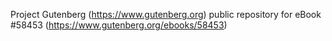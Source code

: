 Project Gutenberg (https://www.gutenberg.org) public repository for
eBook #58453 (https://www.gutenberg.org/ebooks/58453)
